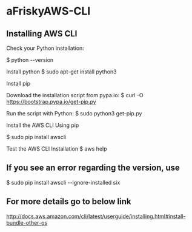 # aFriskyAWS-CLI

## Installing AWS CLI

Check your Python installation:

$ python --version

Install python
$ sudo apt-get install python3

Install pip

Download the installation script from pypa.io:
$ curl -O https://bootstrap.pypa.io/get-pip.py

Run the script with Python:
$ sudo python3 get-pip.py

Install the AWS CLI Using pip

$ sudo pip install awscli

Test the AWS CLI Installation
$ aws help


## If you see an error regarding the version, use
$ sudo pip install awscli --ignore-installed six

## For more details go to below link
http://docs.aws.amazon.com/cli/latest/userguide/installing.html#install-bundle-other-os
